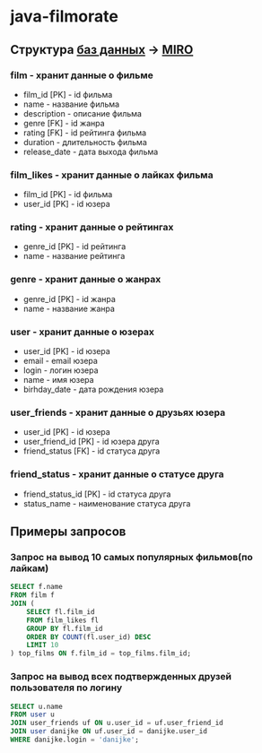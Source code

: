 # java-filmorate
## Структура [баз данных](https://github.com/danijke/java-filmorate/blob/sql_diagram/diagram.jpg) -> [MIRO](https://miro.com/app/board/uXjVIQMs0_4=/?share_link_id=137127835375)
### film - хранит данные о фильме
* film_id [PK] - id фильма
* name - название фильма
* description - описание фильма
* genre [FK] - id жанра
* rating [FK] - id рейтинга фильма
* duration - длительность фильма
* release_date - дата выхода фильма

### film_likes - хранит данные о лайках фильма
* film_id [PK] - id фильма
* user_id [PK] - id юзера

### rating - хранит данные о рейтингах
* genre_id [PK] - id рейтинга
* name - название рейтинга

### genre - хранит данные о жанрах
* genre_id [PK] - id жанра
* name - название жанра

### user - хранит данные о юзерах
* user_id [PK] - id юзера
* email - email юзера
* login - логин юзера
* name - имя юзера
* birhday_date - дата рождения юзера

### user_friends - хранит данные о друзьях юзера
* user_id [PK] - id юзера
* user_friend_id [PK] - id юзера друга
* friend_status [FK] - id статуса друга

### friend_status - хранит данные о статусе друга
* friend_status_id [PK] - id статуса друга
* status_name - наименование статуса друга

## Примеры запросов
### Запрос на вывод 10 самых популярных фильмов(по лайкам)
```sql
SELECT f.name
FROM film f
JOIN (
    SELECT fl.film_id
    FROM film_likes fl
    GROUP BY fl.film_id
    ORDER BY COUNT(fl.user_id) DESC
    LIMIT 10
) top_films ON f.film_id = top_films.film_id;
```
### Запрос на вывод всех подтвержденных друзей пользователя по логину
```sql
SELECT u.name
FROM user u
JOIN user_friends uf ON u.user_id = uf.user_friend_id
JOIN user danijke ON uf.user_id = danijke.user_id
WHERE danijke.login = 'danijke';
```
